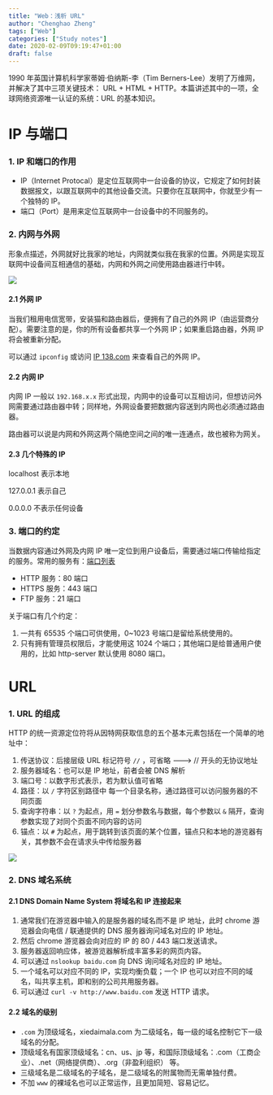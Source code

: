 ```yaml
---
title: "Web：浅析 URL"
author: "Chenghao Zheng"
tags: ["Web"]
categories: ["Study notes"]
date: 2020-02-09T09:19:47+01:00
draft: false
---
```


1990 年英国计算机科学家蒂姆·伯纳斯-李（Tim Berners-Lee）发明了万维网，并解决了其中三项关键技术： URL + HTML + HTTP。本篇讲述其中的一项，全球网络资源唯一认证的系统：URL 的基本知识。

# IP 与端口

### 1. IP 和端口的作用

* IP（Internet Protocal）是定位互联网中一台设备的协议，它规定了如何封装数据报文，以跟互联网中的其他设备交流。只要你在互联网中，你就至少有一个独特的 IP。
* 端口（Port）是用来定位互联网中一台设备中的不同服务的。

### 2. 内网与外网

形象点描述，外网就好比我家的地址，内网就类似我在我家的位置。外网是实现互联网中设备间互相通信的基础，内网和外网之间使用路由器进行中转。

![](/images/IP.png)

#### 2.1 外网 IP

当我们租用电信宽带，安装猫和路由器后，便拥有了自己的外网 IP（由运营商分配）。需要注意的是，你的所有设备都共享一个外网 IP；如果重启路由器，外网 IP 将会被重新分配。

可以通过 `ipconfig` 或访问 [IP 138.com](http://www.ip138.com/) 来查看自己的外网 IP。

#### 2.2 内网 IP

内网 IP 一般以 `192.168.x.x` 形式出现，内网中的设备可以互相访问，但想访问外网需要通过路由器中转；同样地，外网设备要把数据内容送到内网也必须通过路由器。

路由器可以说是内网和外网这两个隔绝空间之间的唯一连通点，故也被称为网关。

#### 2.3 几个特殊的 IP

localhost 表示本地

127.0.0.1 表示自己

0.0.0.0 不表示任何设备

### 3. 端口的约定

当数据内容通过外网及内网 IP 唯一定位到用户设备后，需要通过端口传输给指定的服务。常用的服务有：[端口列表](https://zh.wikipedia.org/wiki/TCP/UDP端口列表)

* HTTP 服务：80 端口
* HTTPS 服务：443 端口
* FTP 服务：21 端口

关于端口有几个约定：

1. 一共有 65535 个端口可供使用，0~1023 号端口是留给系统使用的。
2. 只有拥有管理员权限后，才能使用这 1024 个端口；其他端口是给普通用户使用的，比如 http-server 默认使用 8080 端口。

# URL

### 1. URL 的组成

HTTP 的统一资源定位符将从因特网获取信息的五个基本元素包括在一个简单的地址中：

1. 传送协议：后接层级 URL 标记符号 `//` ，可省略 ---> // 开头的无协议地址
2. 服务器域名：也可以是 IP 地址，前者会被 DNS 解析
3. 端口号：以数字形式表示，若为默认值可省略
4. 路径：以 `/` 字符区别路径中 每一个目录名称，通过路径可以访问服务器的不同页面
5. 查询字符串：以 `?` 为起点，用 `=` 划分参数名与数据，每个参数以 `&` 隔开，查询参数实现了对同个页面不同内容的访问
6. 锚点：以 `#` 为起点，用于跳转到该页面的某个位置，锚点只和本地的游览器有关，其参数不会在请求头中传给服务器

![](/images/URL.png)

### 2. DNS 域名系统

#### 2.1 DNS Domain Name System 将域名和 IP 连接起来

1. 通常我们在游览器中输入的是服务器的域名而不是 IP 地址，此时 chrome 游览器会向电信 / 联通提供的 DNS 服务器询问域名对应的 IP 地址。
2. 然后 chrome 游览器会向对应的 IP 的 80 / 443 端口发送请求。
3. 服务器返回响应体，被游览器解析成丰富多彩的网页内容。
4. 可以通过 `nslookup baidu.com` 向 DNS 询问域名对应的 IP 地址。
5. 一个域名可以对应不同的 IP，实现均衡负载；一个 IP 也可以对应不同的域名，叫共享主机，即和别的公司共用服务器。
6. 可以通过 `curl -v http://www.baidu.com` 发送 HTTP 请求。

#### 2.2 域名的级别

* `.com` 为顶级域名，xiedaimala.com 为二级域名，每一级的域名控制它下一级域名的分配。
* 顶级域名有国家顶级域名：cn、us、jp 等，和国际顶级域名：.com（工商企业）、.net（网络提供商）、.org（非盈利组织） 等。
* 三级域名是二级域名的子域名，是二级域名的附属物而无需单独付费。
* 不加 `www` 的裸域名也可以正常运作，且更加简短、容易记忆。